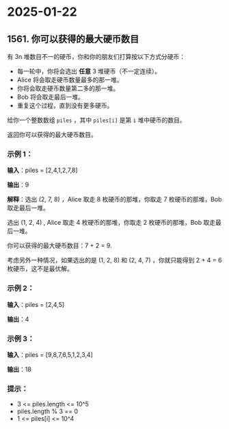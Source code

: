 # 2025-01-22

## 1561. 你可以获得的最大硬币数目

有 3n 堆数目不一的硬币，你和你的朋友们打算按以下方式分硬币：

- 每一轮中，你将会选出 **任意** 3 堆硬币（不一定连续）。
- Alice 将会取走硬币数量最多的那一堆。
- 你将会取走硬币数量第二多的那一堆。
- Bob 将会取走最后一堆。
- 重复这个过程，直到没有更多硬币。

给你一个整数数组 `piles` ，其中 `piles[i]` 是第 `i` 堆中硬币的数目。

返回你可以获得的最大硬币数目。



### 示例 1：

**输入**：piles = [2,4,1,2,7,8]

**输出**：9

**解释**：选出 (2, 7, 8) ，Alice 取走 8 枚硬币的那堆，你取走 7 枚硬币的那堆，Bob 取走最后一堆。

选出 (1, 2, 4) , Alice 取走 4 枚硬币的那堆，你取走 2 枚硬币的那堆，Bob 取走最后一堆。

你可以获得的最大硬币数目：7 + 2 = 9.

考虑另外一种情况，如果选出的是 (1, 2, 8) 和 (2, 4, 7) ，你就只能得到 2 + 4 = 6 枚硬币，这不是最优解。

### 示例 2：

**输入**：piles = [2,4,5]

**输出**：4

### 示例 3：

**输入**：piles = [9,8,7,6,5,1,2,3,4]

**输出**：18


### 提示：

- 3 <= piles.length <= 10^5
- piles.length % 3 == 0
- 1 <= piles[i] <= 10^4